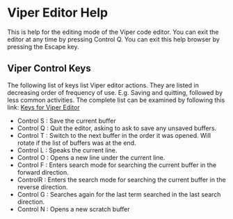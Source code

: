 # Viper Editor Help

This is help for the editing mode of the Viper code editor.
You can exit the editor at any time by pressing Control Q.
You can exit this help browser by pressing the Escape key. 

## Viper Control Keys

The following list of keys list Viper editor actions. They are listed in decreasing order of 
frequency of use. E.g. Saving and quitting, followed by 
less common activities. The complete list
can be examined by following this link: [Keys for Viper Editor](keys)


- Control S : Save the current buffer
- Control Q : Quit the editor, asking to ask to save any unsaved buffers.
- Control T : Switch to the next buffer in the order it was opened. Will rotate if the list of buffers was at the end.
- Control L : Speaks the current line.
- Control O : Opens a new line under the current line.
- Control F : Enters search mode for searching the current buffer in the forward direction.
- ControlR : Enters the search mode for searching the current buffer in the reverse direction.
- Control G : Searches again for the last term searched in the last search direction.
- Control N : Opens a new scratch buffer
